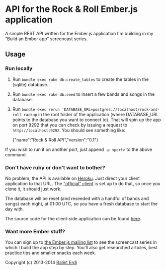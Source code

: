 API for the Rock & Roll Ember.js application
============================================

A simple REST API written for the Ember.js application I'm building in my “Build an Ember app” screencast series.

## Usage

### Run locally

1. Run `bundle exec rake db:create_tables` to create the tables in the (sqlite) database.
2. Run `bundle exec rake db:seed` to insert a few bands and songs in the database.
3. Run `bundle exec rerun 'DATABASE_URL=postgres://localhost/rock-and-roll rackup` in the root folder of the application (where DATABASE_URL points to the database you want to connect to). That will spin up the app on port 9292 that you can check by issuing a request to `http://localhost:9292`. You should see something like:

    {"name":"Rock & Roll API","version":"0.1"}

If you wish to run it on another port, just append `-p <port>` to the above command.

### Don't have ruby or don't want to bother?

No problem, the API is available on [Heroku][heroku_host]. Just direct your client application to that URL. The ["official" client](https://github.com/balinterdi/rock-and-roll) is set up to do that, so once you clone it, it should just work.

The database will be reset (and reseeded with a handful of bands and songs) each night, at 01:00 UTC, so you have a fresh database to start the day with.

The source code for the client-side application can be found [here](https://github.com/balinterdi/rock-and-roll).

### Want more Ember stuff?

You can sign up to [the Ember.js mailing list](http://emberjs.balinterdi.com) to see the screencast series in which I
build the app step by step. You'll also get researched articles, best practice tips and smaller snacks each week.

Copyright (c) 2013-2014 [Balint Erdi](http://balinterdi.com)

[heroku_host]: http://rock-and-roll-with-emberjs-api.herokuapp.com/
